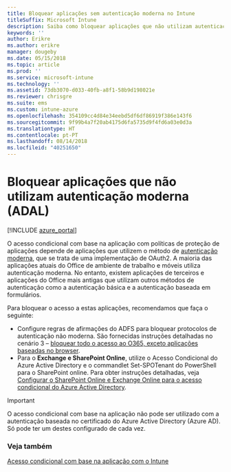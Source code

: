 ```yaml
---
title: Bloquear aplicações sem autenticação moderna no Intune
titleSuffix: Microsoft Intune
description: Saiba como bloquear aplicações que não utilizam autenticação moderna (ADAL).
keywords: ''
author: Erikre
ms.author: erikre
manager: dougeby
ms.date: 05/15/2018
ms.topic: article
ms.prod: ''
ms.service: microsoft-intune
ms.technology: ''
ms.assetid: 73db3070-d033-40fb-a8f1-58b9d198021e
ms.reviewer: chrisgre
ms.suite: ems
ms.custom: intune-azure
ms.openlocfilehash: 354109cc4d84e34eebd5df6df86919f386e143f6
ms.sourcegitcommit: 9f99b4a7f20ab4175d6fa5735d9f4fd6a03e0d3a
ms.translationtype: HT
ms.contentlocale: pt-PT
ms.lasthandoff: 08/14/2018
ms.locfileid: "40251650"
---
```

# <a name="block-apps-that-do-not-use-modern-authentication-adal"></a>Bloquear aplicações que não utilizam autenticação moderna (ADAL)

[!INCLUDE [azure_portal](./includes/azure_portal.md)]

O acesso condicional com base na aplicação com políticas de proteção de aplicações depende de aplicações que utilizem o método de [autenticação moderna](https://support.office.com/article/Using-Office-365-modern-authentication-with-Office-clients-776c0036-66fd-41cb-8928-5495c0f9168a), que se trata de uma implementação de OAuth2. A maioria das aplicações atuais do Office de ambiente de trabalho e móveis utiliza autenticação moderna. No entanto, existem aplicações de terceiros e aplicações do Office mais antigas que utilizam outros métodos de autenticação como a autenticação básica e a autenticação baseada em formulários.

Para bloquear o acesso a estas aplicações, recomendamos que faça o seguinte:

* Configure regras de afirmações do ADFS para bloquear protocolos de autenticação não moderna. São fornecidas instruções detalhadas no cenário 3 – [bloquear todo o acesso ao O365, exceto aplicações baseadas no browser](https://technet.microsoft.com/library/dn592182.aspx).
* Para o **Exchange e SharePoint Online**, utilize o Acesso Condicional do Azure Active Directory e o commandlet Set-SPOTenant do PowerShell para o SharePoint online. Para obter instruções detalhadas, veja [Configurar o SharePoint Online e Exchange Online para o acesso condicional do Azure Active Directory](https://docs.microsoft.com/azure/active-directory/active-directory-conditional-access-no-modern-authentication#legacy-authentication-protocols).


>[!IMPORTANT]
>O acesso condicional com base na aplicação não pode ser utilizado com a autenticação baseada no certificado do Azure Active Directory (Azure AD). Só pode ter um destes configurado de cada vez.

### <a name="see-also"></a>Veja também
[Acesso condicional com base na aplicação com o Intune](app-based-conditional-access-intune.md)
